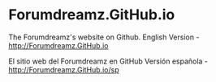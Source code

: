 # Forumdreamz.GitHub.io
The Forumdreamz's website on Github.
English Version - http://Forumdreamz.GitHub.io


El sitio web del Forumdreamz en GitHub
Versión española - http://Forumdreamz.GitHub.io/sp
